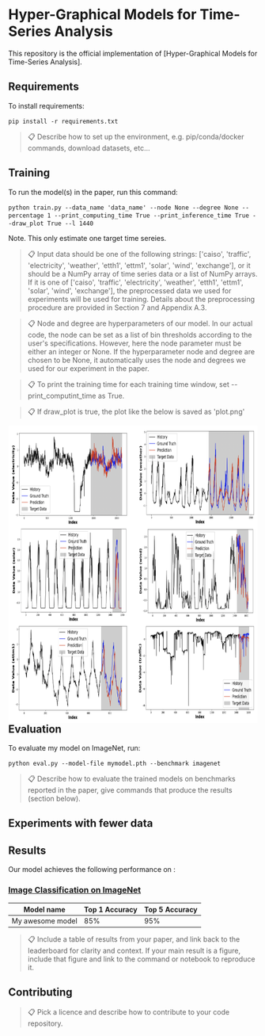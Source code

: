 # Hyper-Graphical Models for Time-Series Analysis

This repository is the official implementation of [Hyper-Graphical Models for Time-Series Analysis]. 


## Requirements

To install requirements:

```setup
pip install -r requirements.txt
```

>📋  Describe how to set up the environment, e.g. pip/conda/docker commands, download datasets, etc...


## Training

To run the model(s) in the paper, run this command:

```train
python train.py --data_name 'data_name' --node None --degree None --percentage 1 --print_computing_time True --print_inference_time True --draw_plot True --l 1440
```


Note. This only estimate one target time sereies.

>📋 Input data should be one of the following strings: ['caiso', 'traffic', 'electricity', 'weather', 'etth1', 'ettm1', 'solar', 'wind', 'exchange'], or it should be a NumPy array of time series data or a list of NumPy arrays. If it is one of ['caiso', 'traffic', 'electricity', 'weather', 'etth1', 'ettm1', 'solar', 'wind', 'exchange'], the preprocessed data we used for experiments will be used for training. Details about the preprocessing procedure are provided in Section 7 and Appendix A.3.

>📋 Node and degree are hyperparameters of our model. In our actual code, the node can be set as a list of bin thresholds according to the user's specifications. However, here the node parameter must be either an integer or None. If the hyperparameter node and degree are chosen to be None, it automatically uses the node and degrees we used for our experiment in the paper.

>📋 To print the training time for each training time window, set --print_computint_time as True.

>📋 If draw_plot is true, the plot like the below is saved as 'plot.png'

<a href="url"><img src="/assets/prediction_target_plot.jpg" align="center" height="600" width="800" style="float:left; padding-right:15px" ></a>




## Evaluation

To evaluate my model on ImageNet, run:

```eval
python eval.py --model-file mymodel.pth --benchmark imagenet
```

>📋  Describe how to evaluate the trained models on benchmarks reported in the paper, give commands that produce the results (section below).


## Experiments with fewer data



## Results

Our model achieves the following performance on :

### [Image Classification on ImageNet](https://paperswithcode.com/sota/image-classification-on-imagenet)

| Model name         | Top 1 Accuracy  | Top 5 Accuracy |
| ------------------ |---------------- | -------------- |
| My awesome model   |     85%         |      95%       |

>📋  Include a table of results from your paper, and link back to the leaderboard for clarity and context. If your main result is a figure, include that figure and link to the command or notebook to reproduce it. 


## Contributing

>📋  Pick a licence and describe how to contribute to your code repository. 
